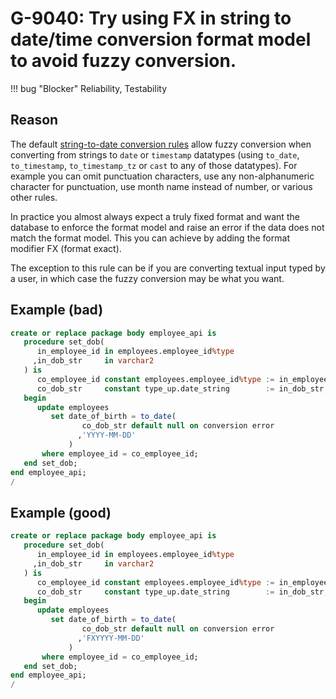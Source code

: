 # G-9040: Try using FX in string to date/time conversion format model to avoid fuzzy conversion.

!!! bug "Blocker"
    Reliability, Testability

## Reason

The default [string-to-date conversion rules](https://docs.oracle.com/en/database/oracle/oracle-database/21/sqlrf/Format-Models.html#GUID-5B755E80-3CB2-4901-BBCF-F0FC764E0BB5) allow fuzzy conversion when converting from strings to `date` or `timestamp` datatypes (using `to_date`, `to_timestamp`, `to_timestamp_tz` or `cast` to any of those datatypes). For example you can omit punctuation characters, use any non-alphanumeric character for punctuation, use month name instead of number, or various other rules.

In practice you almost always expect a truly fixed format and want the database to enforce the format model and raise an error if the data does not match the format model. This you can achieve by adding the format modifier FX (format exact).

The exception to this rule can be if you are converting textual input typed by a user, in which case the fuzzy conversion may be what you want.

## Example (bad)

``` sql
create or replace package body employee_api is
   procedure set_dob(
      in_employee_id in employees.employee_id%type
     ,in_dob_str     in varchar2
   ) is
      co_employee_id constant employees.employee_id%type := in_employee_id;
      co_dob_str     constant type_up.date_string        := in_dob_str;
   begin
      update employees
         set date_of_birth = to_date(
                co_dob_str default null on conversion error
               ,'YYYY-MM-DD'
             )
       where employee_id = co_employee_id;
   end set_dob;
end employee_api;
/
```

## Example (good)

``` sql
create or replace package body employee_api is
   procedure set_dob(
      in_employee_id in employees.employee_id%type
     ,in_dob_str     in varchar2
   ) is
      co_employee_id constant employees.employee_id%type := in_employee_id;
      co_dob_str     constant type_up.date_string        := in_dob_str;
   begin
      update employees
         set date_of_birth = to_date(
                co_dob_str default null on conversion error
               ,'FXYYYY-MM-DD'
             )
       where employee_id = co_employee_id;
   end set_dob;
end employee_api;
/
```